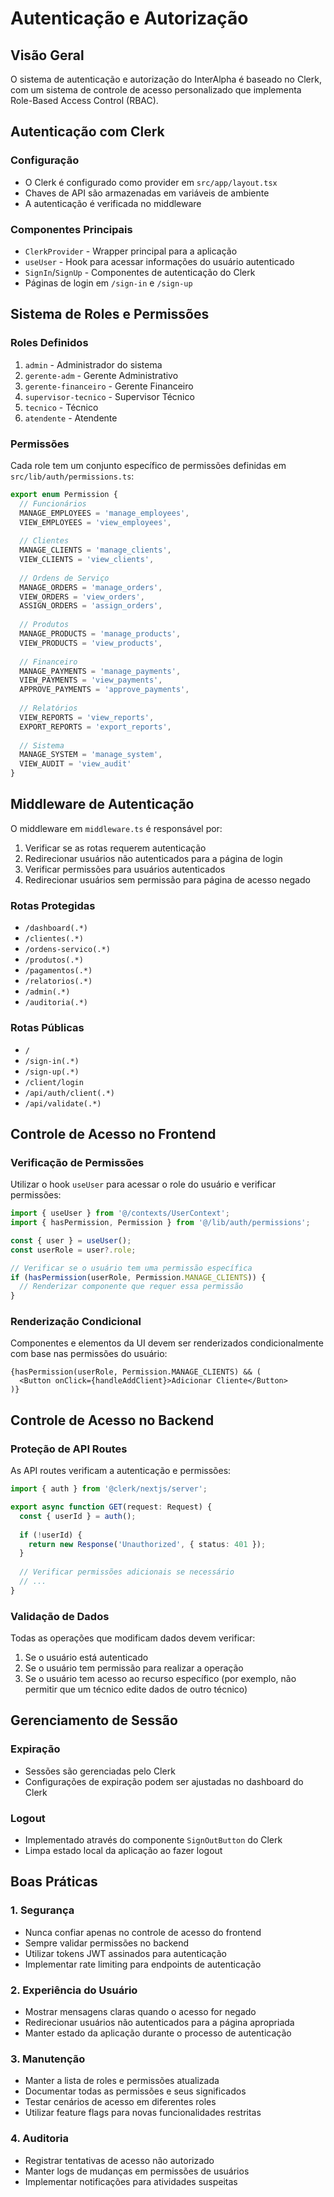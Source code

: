 # Autenticação e Autorização

## Visão Geral

O sistema de autenticação e autorização do InterAlpha é baseado no Clerk, com um sistema de controle de acesso personalizado que implementa Role-Based Access Control (RBAC).

## Autenticação com Clerk

### Configuração
- O Clerk é configurado como provider em `src/app/layout.tsx`
- Chaves de API são armazenadas em variáveis de ambiente
- A autenticação é verificada no middleware

### Componentes Principais
- `ClerkProvider` - Wrapper principal para a aplicação
- `useUser` - Hook para acessar informações do usuário autenticado
- `SignIn`/`SignUp` - Componentes de autenticação do Clerk
- Páginas de login em `/sign-in` e `/sign-up`

## Sistema de Roles e Permissões

### Roles Definidos
1. `admin` - Administrador do sistema
2. `gerente-adm` - Gerente Administrativo
3. `gerente-financeiro` - Gerente Financeiro
4. `supervisor-tecnico` - Supervisor Técnico
5. `tecnico` - Técnico
6. `atendente` - Atendente

### Permissões
Cada role tem um conjunto específico de permissões definidas em `src/lib/auth/permissions.ts`:

```typescript
export enum Permission {
  // Funcionários
  MANAGE_EMPLOYEES = 'manage_employees',
  VIEW_EMPLOYEES = 'view_employees',
  
  // Clientes
  MANAGE_CLIENTS = 'manage_clients',
  VIEW_CLIENTS = 'view_clients',
  
  // Ordens de Serviço
  MANAGE_ORDERS = 'manage_orders',
  VIEW_ORDERS = 'view_orders',
  ASSIGN_ORDERS = 'assign_orders',
  
  // Produtos
  MANAGE_PRODUCTS = 'manage_products',
  VIEW_PRODUCTS = 'view_products',
  
  // Financeiro
  MANAGE_PAYMENTS = 'manage_payments',
  VIEW_PAYMENTS = 'view_payments',
  APPROVE_PAYMENTS = 'approve_payments',
  
  // Relatórios
  VIEW_REPORTS = 'view_reports',
  EXPORT_REPORTS = 'export_reports',
  
  // Sistema
  MANAGE_SYSTEM = 'manage_system',
  VIEW_AUDIT = 'view_audit'
}
```

## Middleware de Autenticação

O middleware em `middleware.ts` é responsável por:

1. Verificar se as rotas requerem autenticação
2. Redirecionar usuários não autenticados para a página de login
3. Verificar permissões para usuários autenticados
4. Redirecionar usuários sem permissão para página de acesso negado

### Rotas Protegidas
- `/dashboard(.*)`
- `/clientes(.*)`
- `/ordens-servico(.*)`
- `/produtos(.*)`
- `/pagamentos(.*)`
- `/relatorios(.*)`
- `/admin(.*)`
- `/auditoria(.*)`

### Rotas Públicas
- `/`
- `/sign-in(.*)`
- `/sign-up(.*)`
- `/client/login`
- `/api/auth/client(.*)`
- `/api/validate(.*)`

## Controle de Acesso no Frontend

### Verificação de Permissões
Utilizar o hook `useUser` para acessar o role do usuário e verificar permissões:

```typescript
import { useUser } from '@/contexts/UserContext';
import { hasPermission, Permission } from '@/lib/auth/permissions';

const { user } = useUser();
const userRole = user?.role;

// Verificar se o usuário tem uma permissão específica
if (hasPermission(userRole, Permission.MANAGE_CLIENTS)) {
  // Renderizar componente que requer essa permissão
}
```

### Renderização Condicional
Componentes e elementos da UI devem ser renderizados condicionalmente com base nas permissões do usuário:

```tsx
{hasPermission(userRole, Permission.MANAGE_CLIENTS) && (
  <Button onClick={handleAddClient}>Adicionar Cliente</Button>
)}
```

## Controle de Acesso no Backend

### Proteção de API Routes
As API routes verificam a autenticação e permissões:

```typescript
import { auth } from '@clerk/nextjs/server';

export async function GET(request: Request) {
  const { userId } = auth();
  
  if (!userId) {
    return new Response('Unauthorized', { status: 401 });
  }
  
  // Verificar permissões adicionais se necessário
  // ...
}
```

### Validação de Dados
Todas as operações que modificam dados devem verificar:
1. Se o usuário está autenticado
2. Se o usuário tem permissão para realizar a operação
3. Se o usuário tem acesso ao recurso específico (por exemplo, não permitir que um técnico edite dados de outro técnico)

## Gerenciamento de Sessão

### Expiração
- Sessões são gerenciadas pelo Clerk
- Configurações de expiração podem ser ajustadas no dashboard do Clerk

### Logout
- Implementado através do componente `SignOutButton` do Clerk
- Limpa estado local da aplicação ao fazer logout

## Boas Práticas

### 1. Segurança
- Nunca confiar apenas no controle de acesso do frontend
- Sempre validar permissões no backend
- Utilizar tokens JWT assinados para autenticação
- Implementar rate limiting para endpoints de autenticação

### 2. Experiência do Usuário
- Mostrar mensagens claras quando o acesso for negado
- Redirecionar usuários não autenticados para a página apropriada
- Manter estado da aplicação durante o processo de autenticação

### 3. Manutenção
- Manter a lista de roles e permissões atualizada
- Documentar todas as permissões e seus significados
- Testar cenários de acesso em diferentes roles
- Utilizar feature flags para novas funcionalidades restritas

### 4. Auditoria
- Registrar tentativas de acesso não autorizado
- Manter logs de mudanças em permissões de usuários
- Implementar notificações para atividades suspeitas
